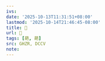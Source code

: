 ```yaml
---
ivs:
date: '2025-10-13T11:31:51+08:00'
lastmod: '2025-10-14T21:46:45-08:00'
title: 󰪵
url: 󰪵
tags: [葩, 葩]
src: GHZR, DCCV
note:
---
```

